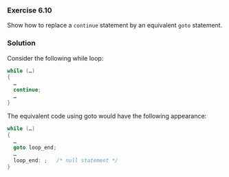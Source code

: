 ### Exercise 6.10

Show how to replace a `continue` statement by an equivalent `goto` statement.

### Solution

Consider the following while loop:

```c
while (…) 
{
  …
  continue;
  …
}
```

The equivalent code using goto would have the following appearance:

```c
while (…) 
{
  …
  goto loop_end;
  …
  loop_end: ;   /* null statement */
}
```
